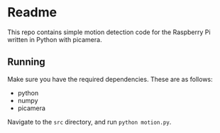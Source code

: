 # Readme

This repo contains simple motion detection code for the Raspberry Pi written in Python with picamera.

## Running

Make sure you have the required dependencies.
These are as follows:

* python
* numpy
* picamera

Navigate to the `src` directory, and run `python motion.py`.
